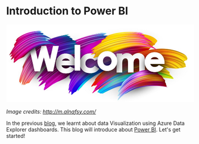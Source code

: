 # Introduction to Power BI

![Welcome](https://github.com/AbhishekMankame/MLSA-SIL-Blog-2022/blob/main/images/welcome.jpeg)

*Image credits: http://m.alnafsy.com/*

In the previous [blog](https://github.com/prabhugayatri/MLSA-SIL-Blog-2022/blob/main/Blog5.md), we learnt about data Visualization using Azure Data Explorer dashboards. This blog will introduce about [Power BI](https://powerbi.microsoft.com/). Let's get started!
